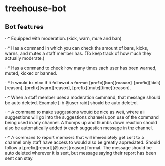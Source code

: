 # treehouse-bot

## Bot features

⋅⋅* Equipped with moderation. (kick, warn, mute and ban)

⋅⋅* Has a command in which you can check the amount of bans, kicks, warns, and mutes a staff member has. (To keep track of how much they actually moderate.)

⋅⋅* Has a command to check how many times each user has been warned, muted, kicked or banned.

⋅⋅* It would be nice if it followed a format [prefix][ban][reason], [prefix][kick][reason], [prefix][warn][reason], [prefix][mute][time][reason].

⋅⋅* When a staff member uses a moderation command, that message should be auto deleted. Example [-b @user raid] should be auto deleted.

⋅⋅* A command to make suggestions would be nice as well, where all suggestions will go into the suggestions channel upon use of the command being used in any channel. A thumps up and thumbs down reaction should also be automatically added to each suggestion message in the channel.

⋅⋅* A command to report members that will immediately get sent to a channel only staff have access to would also be greatly appreciated. Should follow a [prefix][report][@user][reason] format. The message should be auto deleted wherever it is sent, but message saying their report has been sent can stay.
